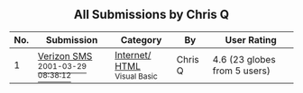 ﻿<div align="center">

## All Submissions by Chris Q

</div>

No.  | Submission | Category | By   | User Rating
---- | ---------- | -------- | ---- | -----------
1 | [Verizon SMS<br /><sup>2001-03-29 08:38:12</sup>](https://github.com/Planet-Source-Code/chris-q-verizon-sms__1-22011) | [Internet/ HTML<br /><sup>Visual Basic</sup>](../ByCategory/internet-html__1-34.md) | Chris Q | 4.6 (23 globes from 5 users)
